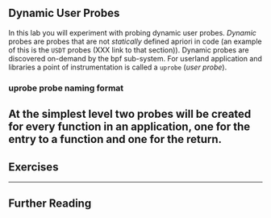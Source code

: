 ## Dynamic User Probes

In this lab you will experiment with probing dynamic user probes. *Dynamic* probes are probes that are not *statically* defined apriori in code (an example of this is the `USDT` probes (XXX link to that section)). Dynamic probes are discovered on-demand by the bpf sub-system. For userland application and libraries a point of instrumentation is called a `uprobe` (*user probe*).

### uprobe probe naming format

At the simplest level two probes will be created for every function in an application, one for the entry to a function and one for the return. 
---
## Exercises

---

## Further Reading
